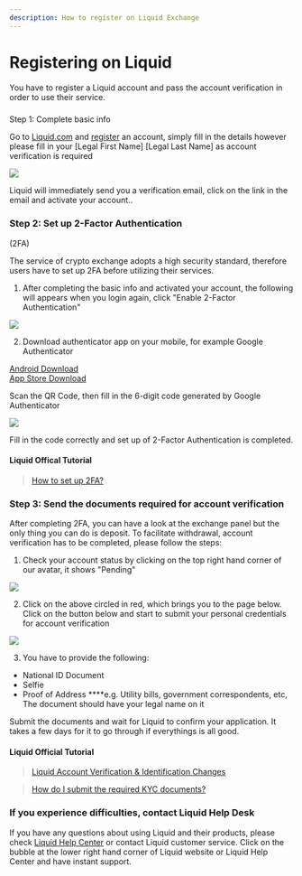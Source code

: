 ```yaml
---
description: How to register on Liquid Exchange
---
```


# Registering on Liquid

You have to register a Liquid account and pass the account verification in order to use their service.

### Step 1: Complete basic info

Go to [Liquid.com](https://www.liquid.com/) and [register](https://www.liquid.com/sign-up/) an account, simply fill in the details however please fill in your \[Legal First Name\] \[Legal Last Name\] as account verification is required

![](../../.gitbook/assets/liquid.png)

Liquid will immediately send you a verification email, click on the link in the email and activate your account..

### Step 2: Set up 2-Factor Authentication \(2FA\)

The service of crypto exchange adopts a high security standard, therefore users have to set up 2FA before utilizing their services.

1. After completing the basic info and activated your account, the following will appears when you login again, click  "Enable 2-Factor Authentication"

![](../../.gitbook/assets/liquid-security.png)

2. Download authenticator app on your mobile, for example Google Authenticator

[Android Download](https://play.google.com/store/apps/details?id=com.google.android.apps.authenticator2&hl=zh_TW)  
[App Store Download](https://apps.apple.com/hk/app/google-authenticator/id388497605)

Scan the QR Code, then fill in the 6-digit code generated by Google Authenticator 

![](../../.gitbook/assets/liquid-2fa.png)

Fill in the code correctly and set up of 2-Factor Authentication is completed.

#### Liquid Offical Tutorial

> [How to set up 2FA?](https://help.liquid.com/en/articles/2273273-how-to-set-up-2fa)

### Step 3: Send the documents required for account verification

After completing 2FA, you can have a look at the exchange panel but the only thing you can do is deposit. To facilitate withdrawal, account verification has to be completed, please follow the steps:

1. Check your account status by clicking on the top right hand corner of our avatar, it shows "Pending"  


![](../../.gitbook/assets/liquid-account-pending.png)

2. Click on the above circled in red, which brings you to the page below. Click on the button below and start to submit your personal credentials for account verification

![](../../.gitbook/assets/liquid-account-status.png)

3. You have to provide the following:

* National ID Document
* Selfie
* Proof of Address ****e.g. Utility bills, government correspondents, etc, The document should have your legal name on it

Submit the documents and wait for Liquid to confirm your application. It takes a few days for it to go through if everythings is all good.

#### Liquid Official Tutorial

> [Liquid Account Verification & Identification Changes](https://help.liquid.com/en/articles/4246962-liquid-account-verification-identification-changes)

> [How do I submit the required KYC documents?](https://help.liquid.com/en/articles/4250426-how-do-i-submit-the-required-kyc-documents)

### **If you experience difficulties, contact Liquid Help Desk**

If you have any questions about using Liquid and their products,  please check [Liquid Help Center](https://help.liquid.com/en/) or contact Liquid customer service. Click on the bubble at the lower right hand corner of Liquid website or Liquid Help Center and have instant support.


